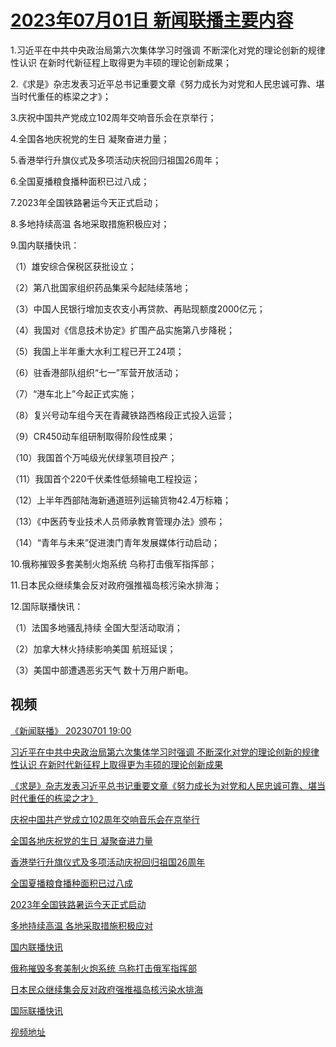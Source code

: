 # [2023年07月01日 新闻联播主要内容](https://tv.cctv.com/lm/xwlb/day/20230701.shtml)

1.习近平在中共中央政治局第六次集体学习时强调 不断深化对党的理论创新的规律性认识 在新时代新征程上取得更为丰硕的理论创新成果；

2.《求是》杂志发表习近平总书记重要文章《努力成长为对党和人民忠诚可靠、堪当时代重任的栋梁之才》；

3.庆祝中国共产党成立102周年交响音乐会在京举行；

4.全国各地庆祝党的生日 凝聚奋进力量；

5.香港举行升旗仪式及多项活动庆祝回归祖国26周年；

6.全国夏播粮食播种面积已过八成；

7.2023年全国铁路暑运今天正式启动；

8.多地持续高温 各地采取措施积极应对；

9.国内联播快讯：

（1）雄安综合保税区获批设立；

（2）第八批国家组织药品集采今起陆续落地；

（3）中国人民银行增加支农支小再贷款、再贴现额度2000亿元；

（4）我国对《信息技术协定》扩围产品实施第八步降税；

（5）我国上半年重大水利工程已开工24项；

（6）驻香港部队组织“七一”军营开放活动；

（7）“港车北上”今起正式实施；

（8）复兴号动车组今天在青藏铁路西格段正式投入运营；

（9）CR450动车组研制取得阶段性成果；

（10）我国首个万吨级光伏绿氢项目投产；

（11）我国首个220千伏柔性低频输电工程投运；

（12）上半年西部陆海新通道班列运输货物42.4万标箱；

（13）《中医药专业技术人员师承教育管理办法》颁布；

（14）“青年与未来”促进澳门青年发展媒体行动启动；

10.俄称摧毁多套美制火炮系统 乌称打击俄军指挥部；

11.日本民众继续集会反对政府强推福岛核污染水排海；

12.国际联播快讯：

（1）法国多地骚乱持续 全国大型活动取消；

（2）加拿大林火持续影响美国 航班延误；

（3）美国中部遭遇恶劣天气 数十万用户断电。

## 视频

[《新闻联播》 20230701 19:00](https://tv.cctv.com/2023/07/01/VIDE3v55pqQlGZ0iuvGkHN2X230701.shtml)

[习近平在中共中央政治局第六次集体学习时强调 不断深化对党的理论创新的规律性认识 在新时代新征程上取得更为丰硕的理论创新成果](https://tv.cctv.com/2023/07/01/VIDEGaoUzvYHF0jPERtTztFL230701.shtml)

[《求是》杂志发表习近平总书记重要文章《努力成长为对党和人民忠诚可靠、堪当时代重任的栋梁之才》](https://tv.cctv.com/2023/07/01/VIDEISHkt9Wh3bo0GDcABUs3230701.shtml)

[庆祝中国共产党成立102周年交响音乐会在京举行](https://tv.cctv.com/2023/07/01/VIDEJHQpnW2lKKcOnmzoeXUU230701.shtml)

[全国各地庆祝党的生日 凝聚奋进力量](https://tv.cctv.com/2023/07/01/VIDErXBkBlHPeC3B9Yr4nWMA230701.shtml)

[香港举行升旗仪式及多项活动庆祝回归祖国26周年](https://tv.cctv.com/2023/07/01/VIDE0Qos1CuDghN4HHv9PDWA230701.shtml)

[全国夏播粮食播种面积已过八成](https://tv.cctv.com/2023/07/01/VIDEHIbCZKEzexlRevBJfpBf230701.shtml)

[2023年全国铁路暑运今天正式启动](https://tv.cctv.com/2023/07/01/VIDEuAjuBFtqeriJCvfoJTpY230701.shtml)

[多地持续高温 各地采取措施积极应对](https://tv.cctv.com/2023/07/01/VIDEK4PTFxwhWua2Q7wG2lPr230701.shtml)

[国内联播快讯](https://tv.cctv.com/2023/07/01/VIDEUEDnp3CJsOI9eAhY5KTz230701.shtml)

[俄称摧毁多套美制火炮系统 乌称打击俄军指挥部](https://tv.cctv.com/2023/07/01/VIDE3DSiT0MV4v3DD6V5DbBd230701.shtml)

[日本民众继续集会反对政府强推福岛核污染水排海](https://tv.cctv.com/2023/07/01/VIDE2dkOYH4fZcwYczdS719y230701.shtml)

[国际联播快讯](https://tv.cctv.com/2023/07/01/VIDE8tkdvcwMSsEHM8sY5CnL230701.shtml)

[视频地址](https://tv.cctv.com/lm/xwlb/day/20230701.shtml) 

